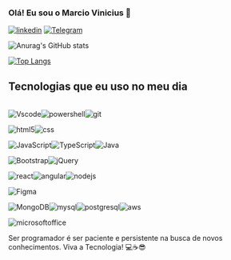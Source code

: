 ### Olá! Eu sou o Marcio Vinicius 👋

[![linkedin](https://img.shields.io/badge/LinkedIn-0077B5?style=for-the-badge&logo=linkedin&logoColor=white)](www.linkedin.com/in/marcioviniciusdevl)
[![Telegram](https://img.shields.io/badge/Telegram-2CA5E0?style=for-the-badge&logo=telegram&logoColor=white)](https://t.me/MarcioViniciusdvl)

![Anurag's GitHub stats](https://github-readme-stats.vercel.app/api?username=MarcioViniciusdevl&show_icons=true&theme=dark)

[![Top Langs](https://github-readme-stats.vercel.app/api/top-langs/?username=MarcioViniciusdevl&layout=compact)](https://github.com/anuraghazra/github-readme-stats)

## Tecnologias que eu uso no meu dia 
<div style="display: inline-block"><br/>
<img aling="center" alt="Vscode" src="https://img.shields.io/badge/Visual_Studio_Code-0078D4?style=for-the-badge&logo=visual%20studio%20code&logoColor=white" /><img aling="center" alt="powershell" src="https://img.shields.io/badge/GIT-E44C30?style=for-the-badge&logo=git&logoColor=white" /><img aling="center" alt="git" src="https://img.shields.io/badge/powershell-5391FE?style=for-the-badge&logo=powershell&logoColor=white"/>


<img aling="center" alt="html5" src="https://img.shields.io/badge/HTML5-E34F26?style=for-the-badge&logo=html5&logoColor=white" /><img aling="center" alt="css" src="https://img.shields.io/badge/CSS3-1572B6?style=for-the-badge&logo=css3&logoColor=white"/>

<img aling="center" alt="JavaScript" src="https://img.shields.io/badge/JavaScript-323330?style=for-the-badge&logo=javascript&logoColor=F7DF1E" /><img aling="center" alt="TypeScript" src="https://img.shields.io/badge/TypeScript-007ACC?style=for-the-badge&logo=typescript&logoColor=white" /><img aling="center" alt="Java" src="https://img.shields.io/badge/Java-ED8B00?style=for-the-badge&logo=java&logoColor=white"/>

<img aling="center" alt="Bootstrap" src="https://img.shields.io/badge/Bootstrap-563D7C?style=for-the-badge&logo=bootstrap&logoColor=white" /><img aling="center" alt="jQuery" src="https://img.shields.io/badge/jQuery-0769AD?style=for-the-badge&logo=jquery&logoColor=white" />

<img aling="center" alt="react" src="https://img.shields.io/badge/React-20232A?style=for-the-badge&logo=react&logoColor=61DAFB" /><img aling="center" alt="angular" src="https://img.shields.io/badge/Angular-DD0031?style=for-the-badge&logo=angular&logoColor=white" /><img aling="center" alt="nodejs" src="https://img.shields.io/badge/Node.js-43853D?style=for-the-badge&logo=node.js&logoColor=white" />

<img aling="center" alt="Figma" src="https://img.shields.io/badge/Figma-F24E1E?style=for-the-badge&logo=figma&logoColor=white"/>

<img aling="center" alt="MongoDB" src="https://img.shields.io/badge/MongoDB-4EA94B?style=for-the-badge&logo=mongodb&logoColor=white" /><img aling="center" alt="mysql" src="https://img.shields.io/badge/MySQL-005C84?style=for-the-badge&logo=mysql&logoColor=white"/><img aling="center" alt="postgresql" src="https://img.shields.io/badge/PostgreSQL-316192?style=for-the-badge&logo=postgresql&logoColor=white"/><img aling="center" alt="aws" src="https://img.shields.io/badge/Amazon_AWS-232F3E?style=for-the-badge&logo=amazon-aws&logoColor=white" />

<img aling="center" alt="microsoftoffice" src="https://img.shields.io/badge/Microsoft_Office-D83B01?style=for-the-badge&logo=microsoft-office&logoColor=white" />
</div> <br/>

Ser programador é ser paciente e persistente na busca de novos conhecimentos.
Viva a Tecnologia! 💻☕😎





